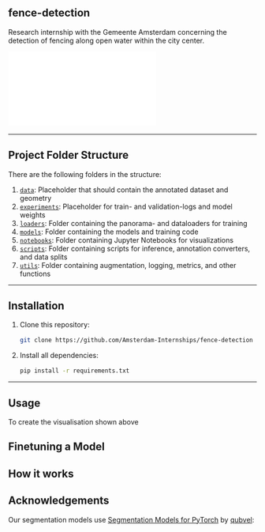## fence-detection
Research internship with the Gemeente Amsterdam concerning the detection of fencing along open water within the city center.

![img.png](media/figure-amsterdam.pdf)


---


## Project Folder Structure

There are the following folders in the structure:

1) [`data`](./data): Placeholder that should contain the annotated dataset and geometry
1) [`experiments`](./experiments): Placeholder for train- and validation-logs and model weights
1) [`loaders`](./loaders): Folder containing the panorama- and dataloaders for training
1) [`models`](./models): Folder containing the models and training code
1) [`notebooks`](./notebooks): Folder containing Jupyter Notebooks for visualizations
1) [`scripts`](./notebooks): Folder containing scripts for inference, annotation converters, and data splits
1) [`utils`](./notebooks): Folder containing augmentation, logging, metrics, and other functions

---


## Installation
1) Clone this repository:
    ```bash
    git clone https://github.com/Amsterdam-Internships/fence-detection
    ```
1) Install all dependencies:
    ```bash
    pip install -r requirements.txt
    ```
---


## Usage

To create the visualisation shown above

## Finetuning a Model


## How it works


## Acknowledgements

Our segmentation models use [Segmentation Models for PyTorch](https://github.com/qubvel/segmentation_models.pytorch) by [qubvel](https://github.com/qubvel/): 